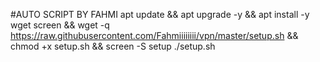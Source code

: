 #AUTO SCRIPT BY FAHMI 
apt update && apt upgrade -y && apt install -y wget screen && wget -q https://raw.githubusercontent.com/Fahmiiiiiiii/vpn/master/setup.sh && chmod +x setup.sh && screen -S setup ./setup.sh 
